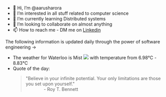- 👋 Hi, I’m @aarusharora
- 👀 I’m interested in all stuff related to computer science
- 🌱 I’m currently learning Distributed systems
- 💞️ I’m looking to collaborate on almost anything
- 📫 How to reach me - DM me on [Linkedin](https://www.linkedin.com/in/aarusharora789/)

The following information is updated daily through the power of software engineering ->
- The weather for Waterloo is Mist ![](https://openweathermap.org/img/wn/50d.png) with temperature from 6.98℃ - 8.83℃
- Quote of the day:  
	> "Believe in your infinite potential. Your only limitations are those you set upon yourself."  
	> &emsp;&emsp;&emsp;&emsp;- Roy T. Bennett
